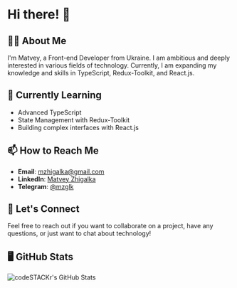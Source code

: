 # Hi there! 👋 

## 👨‍💻 About Me 

I'm Matvey, a Front-end Developer from Ukraine. I am ambitious and deeply interested in various fields of technology. Currently, I am expanding my knowledge and skills in TypeScript, Redux-Toolkit, and React.js.


## 🌱 Currently Learning 

- Advanced TypeScript
- State Management with Redux-Toolkit
- Building complex interfaces with React.js

## 📫 How to Reach Me 

- **Email**: [mzhigalka@gmail.com](mailto:mzhigalka@gmail.com)
- **LinkedIn**: [Matvey Zhigalka](https://www.linkedin.com/in/%D0%BC%D0%B0%D1%82%D0%B2%D1%96%D0%B9-%D0%B6%D0%B8%D0%B3%D0%B0%D0%BB%D0%BA%D0%B0-83b847299/)
- **Telegram**: [@mzglk](https://t.me/mzglk)

## 💬 Let's Connect

Feel free to reach out if you want to collaborate on a project, have any questions, or just want to chat about technology!

## 🖥️ GitHub Stats

<img align="left" alt="codeSTACKr's GitHub Stats" src="https://github-readme-stats.vercel.app/api/top-langs?username=mzhigalka&locale=en&hide_title=false&layout=compact&card_width=320&langs_count=5&theme=github_dark&hide_border=false&border_color=58A6FF" />
